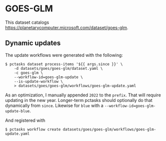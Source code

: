 # GOES-GLM

This dataset catalogs https://planetarycomputer.microsoft.com/dataset/goes-glm.

## Dynamic updates

The update workflows were generated with the following:

```console
$ pctasks dataset process-items '${{ args.since }}' \
    -d datasets/goes/goes-glm/dataset.yaml \
    -c goes-glm \
    --workflow-id=goes-glm-update \
    --is-update-workflow \
    > datasets/goes/goes-glm/workflows/goes-glm-update.yaml
```

As an optimization, I manually appended `2022` to the `prefix`. That will require updating in the new year. Longer-term pctasks should
optionally do that dynamically from `since`. Likewise for `blue` with a `--workflow-id=goes-glm-update-blue`.

And registered with

```console
$ pctasks workflow create datasets/goes/goes-glm/workflows/goes-glm-update.yaml
```
